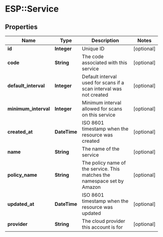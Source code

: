 # ESP::Service

## Properties
Name | Type | Description | Notes
------------ | ------------- | ------------- | -------------
**id** | **Integer** | Unique ID | [optional] 
**code** | **String** | The code associated with this service | [optional] 
**default_interval** | **Integer** | Default interval used for scans if a scan interval was not created | [optional] 
**minimum_interval** | **Integer** | Minimum interval allowed for scans on this service | [optional] 
**created_at** | **DateTime** | ISO 8601 timestamp when the resource was created | [optional] 
**name** | **String** | The name of the service | [optional] 
**policy_name** | **String** | The policy name of the service. This matches the namespace set by Amazon | [optional] 
**updated_at** | **DateTime** | ISO 8601 timestamp when the resource was updated | [optional] 
**provider** | **String** | The cloud provider this account is for | [optional] 


